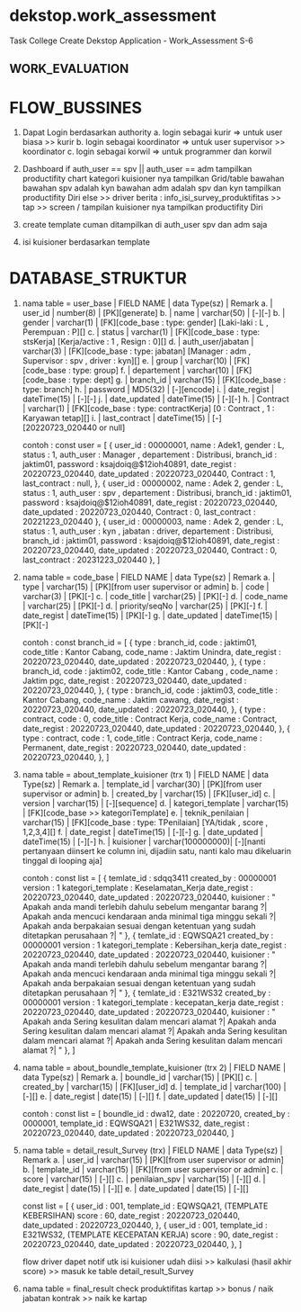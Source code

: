 # dekstop.work_assessment
Task College Create Dekstop Application - Work_Assessment S-6


## WORK_EVALUATION ##

# FLOW_BUSSINES #
1. Dapat Login berdasarkan authority
    a. login sebagai kurir       => untuk user biasa >> kurir
    b. login sebagai koordinator => untuk user supervisor >> koordinator
    c. login sebagai korwil      => untuk programmer dan korwil

2. Dashboard
    if auth_user == spv || auth_user == adm
        tampilkan productifity chart
            kategori kuisioner nya
        tampilkan Grid/table bawahan
            bawahan spv adalah kyn
            bawahan adm adalah spv dan kyn
        tampilkan productifity Diri
    else >> driver
        berita : info_isi_survey_produktifitas >> tap >> screen / tampilan kuisioner nya
        tampilkan productifity Diri

3. create template
    cuman ditampilkan di auth_user spv dan adm saja

4. isi kuisioner berdasarkan template
    

# DATABASE_STRUKTUR #
1. nama table = user_base
        | FIELD NAME        | data Type(sz) | Remark
    a.  | user_id           | number(8)     | [PK][generate]
    b.  | name              | varchar(50)   | [-][-]
    b.  | gender            | varchar(1)    | [FK][code_base : type: gender] [Laki-laki : L , Perempuan : P][]
    c.  | status            | varchar(1)    | [FK][code_base : type: stsKerja] [Kerja/active : 1 , Resign : 0][]
    d.  | auth_user/jabatan | varchar(3)    | [FK][code_base : type: jabatan] [Manager : adm   , Supervisor : spv , driver : kyn][]
    e.  | group             | varchar(10)   | [FK][code_base : type: group]
    f.  | departement       | varchar(10)   | [FK][code_base : type: dept]
    g.  | branch_id         | varchar(15)   | [FK][code_base : type: branch]
    h.  | password          | MD5(32)       | [-][encode]
    i.  | date_regist       | dateTime(15)  | [-][-]
    j.  | date_updated      | dateTime(15)  | [-][-]
    h.  | Contract          | varchar(1)    | [FK][code_base : type: contractKerja] [0 :  Contract , 1 : Karyawan tetap][]
    i.  | last_contract     | dateTime(15)  | [-][20220723_020440 or null]

    contoh : 
        const user = [
            {
                user_id         : 00000001,
                name            : Adek1,
                gender          : L,
                status          : 1,
                auth_user       : Manager ,
                departement     : Distribusi,
                branch_id       : jaktim01,
                password        : ksajdoiq@$12ioh40891,
                date_regist     : 20220723_020440,
                date_updated    : 20220723_020440,
                Contract        : 1,
                last_contract   : null,
            },
            {
                user_id         : 00000002,
                name            : Adek 2,
                gender          : L,
                status          : 1,
                auth_user       : spv ,
                departement     : Distribusi,
                branch_id       : jaktim01,
                password        : ksajdoiq@$12ioh40891,
                date_regist     : 20220723_020440,
                date_updated     : 20220723_020440,
                Contract        : 0,
                last_contract   : 20221223_020440
            },
            {
                user_id         : 00000003,
                name            : Adek 2,
                gender          : L,
                status          : 1,
                auth_user       : kyn ,
                jabatan         : driver,
                departement     : Distribusi,
                branch_id       : jaktim01,
                password        : ksajdoiq@$12ioh40891,
                date_regist     : 20220723_020440,
                date_updated     : 20220723_020440,
                Contract        : 0,
                last_contract   : 20231223_020440
            },
        ]

2. nama table = code_base
        | FIELD NAME        | data Type(sz) | Remark
    a.  | type              | varchar(15)   | [PK][from user supervisor or admin]
    b.  | code              | varchar(3)    | [PK][-]
    c.  | code_title        | varchar(25)   | [PK][-]
    d.  | code_name         | varchar(25)   | [PK][-]
    d.  | priority/seqNo    | varchar(25)   | [PK][-]
    f.  | date_regist       | dateTime(15)  | [PK][-]
    g.  | date_updated      | dateTime(15)  | [PK][-]

    contoh : 
        const branch_id = [
            {
                type         : branch_id,
                code         : jaktim01,
                code_title   : Kantor Cabang,
                code_name    : Jaktim Unindra,
                date_regist  : 20220723_020440,
                date_updated : 20220723_020440,
            },
            {
                type         : branch_id,
                code         : jaktim02,
                code_title   : Kantor Cabang ,
                code_name    : Jaktim pgc,
                date_regist  : 20220723_020440,
                date_updated : 20220723_020440,
            },
            {
                type         : branch_id,
                code         : jaktim03,
                code_title   : Kantor Cabang,
                code_name    : Jaktim cawang,
                date_regist  : 20220723_020440,
                date_updated : 20220723_020440,
            },
            {
                type         : contract,
                code         : 0,
                code_title   : Contract Kerja,
                code_name    : Contract,
                date_regist  : 20220723_020440,
                date_updated : 20220723_020440,
            },
            {
                type         : contract,
                code         : 1,
                code_title   : Contract Kerja,
                code_name    : Permanent,
                date_regist  : 20220723_020440,
                date_updated : 20220723_020440,
            },
        ]

3. nama table = about_template_kuisioner (trx 1)
        | FIELD NAME        | data Type(sz)     | Remark
    a.  | template_id       | varchar(30)       | [PK][from user supervisor or admin]
    b.  | created_by        | varchar(15)       | [FK][user_id]
    c.  | version           | varchar(15)       | [-][sequence]
    d.  | kategori_template | varchar(15)       | [FK][code_base >> kategoriTemplate]
    e.  | teknik_penilaian  | varchar(15)       | [FK][code_base : type: TPenilaian] [YA/tidak , score , 1,2,3,4][]
    f.  | date_regist       | dateTime(15)      | [-][-]
    g.  | date_updated      | dateTime(15)      | [-][-]
    h.  | kuisioner         | varchar(100000000)| [-][nanti pertanyaan diinsert ke column ini, dijadiin satu, nanti kalo mau dikeluarin tinggal di looping aja]

    contoh :
        const list = [
            {
                temlate_id : sdqq3411
                created_by : 00000001
                version     : 1
                kategori_template : Keselamatan_Kerja
                date_regist  : 20220723_020440,
                date_updated : 20220723_020440,
                kuisioner : 
                    "
                        Apakah anda mandi terlebih dahulu sebelum mengantar barang ?|
                        Apakah anda mencuci kendaraan anda minimal tiga minggu sekali ?|
                        Apakah anda berpakaian sesuai dengan ketentuan yang sudah ditetapkan perusahaan ?|
                    "
            },
            {
                temlate_id : EQWSQA21
                created_by : 00000001
                version     : 1
                kategori_template : Kebersihan_kerja
                date_regist  : 20220723_020440,
                date_updated : 20220723_020440,
                kuisioner : 
                    "
                        Apakah anda mandi terlebih dahulu sebelum mengantar barang ?|
                        Apakah anda mencuci kendaraan anda minimal tiga minggu sekali ?|
                        Apakah anda berpakaian sesuai dengan ketentuan yang sudah ditetapkan perusahaan ?|
                    "
            },
            {
                temlate_id : E321WS32
                created_by : 00000001
                version     : 1
                kategori_template : kecepatan_kerja
                date_regist  : 20220723_020440,
                date_updated : 20220723_020440,
                kuisioner : "
                        Apakah anda Sering kesulitan dalam mencari alamat ?|
                        Apakah anda Sering kesulitan dalam mencari alamat ?|
                        Apakah anda Sering kesulitan dalam mencari alamat ?|
                        Apakah anda Sering kesulitan dalam mencari alamat ?|
                    "
            },
        ]

4. nama table = about_boundle_template_kuisioner (trx 2)
        | FIELD NAME        | data Type(sz)  | Remark
    a.  | boundle_id        | varchar(15)    | [PK][]
    c.  | created_by        | varchar(15)    | [FK][user_id]
    d.  | template_id       | varchar(100)   | [-][]
    e.  | date_regist       | date(15)       | [-][]
    f.  | date_updated      | date(15)       | [-][]

    contoh : 
        const list = [
            boundle_id    : dwa12,
            date          : 20220720,
            created_by    : 0000001,
            template_id   : EQWSQA21 | E321WS32,
            date_regist   : 20220723_020440,
            date_updated  : 20220723_020440,
        ]

5. nama table = detail_result_Survey (trx)
        | FIELD NAME        | data Type(sz)  | Remark
    a.  | user_id           | varchar(15)    | [PK][from user supervisor or admin]
    b.  | template_id       | varchar(15)    | [FK][from user supervisor or admin]
    c.  | score             | varchar(15)    | [-][]
    c.  | penilaian_spv     | varchar(15)    | [-][]
    d.  | date_regist       | date(15)       | [-][]
    e.  | date_updated      | date(15)       | [-][]

    const list = [
        {
            user_id       : 001,
            template_id   : EQWSQA21, (TEMPLATE KEBERSIHAN)
            score         : 60,
            date_regist   : 20220723_020440,
            date_updated  : 20220723_020440,
        },
        {
            user_id       : 001,
            template_id   : E321WS32, (TEMPLATE KECEPATAN KERJA)
            score         : 90,
            date_regist   : 20220723_020440,
            date_updated  : 20220723_020440,
        },
    ]

    flow 
    driver dapet notif utk isi kuisioner
    udah diisi >> kalkulasi
    (hasil akhir score) >> masuk ke table detail_result_Survey


6. nama table = final_result
    check produktifitas
        kartap  >> bonus / naik jabatan
        kontrak >> naik ke kartap

